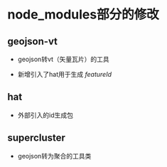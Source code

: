 # node_modules部分的修改

## geojson-vt

- geojson转vt（矢量瓦片）的工具

- 新增引入了hat用于生成 *featureId*

## hat
- 外部引入的id生成包

## supercluster

- geojson转为聚合的工具类

